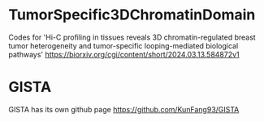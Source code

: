 # TumorSpecific3DChromatinDomain
Codes for 'Hi-C profiling in tissues reveals 3D chromatin-regulated breast tumor heterogeneity and tumor-specific looping-mediated biological pathways'
https://biorxiv.org/cgi/content/short/2024.03.13.584872v1

# GISTA
GISTA has its own github page https://github.com/KunFang93/GISTA
